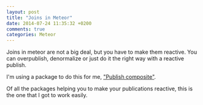 ```yaml
---
layout: post
title: "Joins in Meteor"
date: 2014-07-24 11:35:32 +0200
comments: true
categories: Meteor
---
```


Joins in meteor are not a big deal, but you have to make them reactive.
You can overpublish, denormalize or just do it the right way with a reactive publish.

I'm using a package to do this for me, ["Publish composite"]("http://atmospherejs.com/package/publish-composite").

Of all the packages helping you to make your publications reactive, this is the one that I got to work easily.
